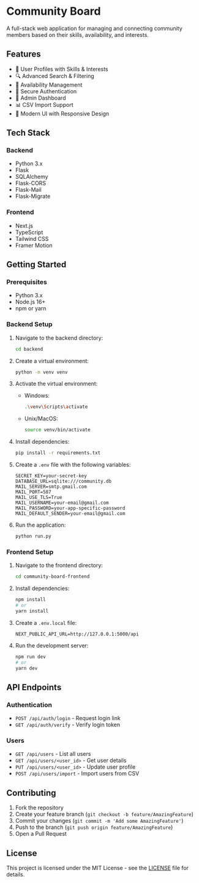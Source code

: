 # Community Board

A full-stack web application for managing and connecting community members based on their skills, availability, and interests.

## Features

- 👥 User Profiles with Skills & Interests
- 🔍 Advanced Search & Filtering
- 📅 Availability Management
- 🔐 Secure Authentication
- 👑 Admin Dashboard
- 📊 CSV Import Support
- 🎨 Modern UI with Responsive Design

## Tech Stack

### Backend
- Python 3.x
- Flask
- SQLAlchemy
- Flask-CORS
- Flask-Mail
- Flask-Migrate

### Frontend
- Next.js
- TypeScript
- Tailwind CSS
- Framer Motion

## Getting Started

### Prerequisites
- Python 3.x
- Node.js 16+
- npm or yarn

### Backend Setup

1. Navigate to the backend directory:
   ```bash
   cd backend
   ```

2. Create a virtual environment:
   ```bash
   python -m venv venv
   ```

3. Activate the virtual environment:
   - Windows:
     ```bash
     .\venv\Scripts\activate
     ```
   - Unix/MacOS:
     ```bash
     source venv/bin/activate
     ```

4. Install dependencies:
   ```bash
   pip install -r requirements.txt
   ```

5. Create a `.env` file with the following variables:
   ```env
   SECRET_KEY=your-secret-key
   DATABASE_URL=sqlite:///community.db
   MAIL_SERVER=smtp.gmail.com
   MAIL_PORT=587
   MAIL_USE_TLS=True
   MAIL_USERNAME=your-email@gmail.com
   MAIL_PASSWORD=your-app-specific-password
   MAIL_DEFAULT_SENDER=your-email@gmail.com
   ```

6. Run the application:
   ```bash
   python run.py
   ```

### Frontend Setup

1. Navigate to the frontend directory:
   ```bash
   cd community-board-frontend
   ```

2. Install dependencies:
   ```bash
   npm install
   # or
   yarn install
   ```

3. Create a `.env.local` file:
   ```env
   NEXT_PUBLIC_API_URL=http://127.0.0.1:5000/api
   ```

4. Run the development server:
   ```bash
   npm run dev
   # or
   yarn dev
   ```

## API Endpoints

### Authentication
- `POST /api/auth/login` - Request login link
- `GET /api/auth/verify` - Verify login token

### Users
- `GET /api/users` - List all users
- `GET /api/users/<user_id>` - Get user details
- `PUT /api/users/<user_id>` - Update user profile
- `POST /api/users/import` - Import users from CSV

## Contributing

1. Fork the repository
2. Create your feature branch (`git checkout -b feature/AmazingFeature`)
3. Commit your changes (`git commit -m 'Add some AmazingFeature'`)
4. Push to the branch (`git push origin feature/AmazingFeature`)
5. Open a Pull Request

## License

This project is licensed under the MIT License - see the [LICENSE](LICENSE) file for details. 